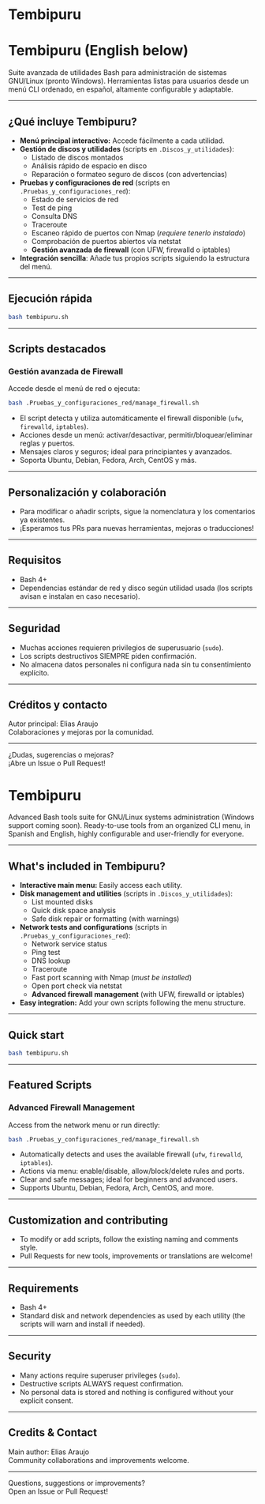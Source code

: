 # Tembipuru
# Tembipuru (English below)

Suite avanzada de utilidades Bash para administración de sistemas GNU/Linux (pronto Windows). Herramientas listas para usuarios desde un menú CLI ordenado, en español, altamente configurable y adaptable.

---

## ¿Qué incluye Tembipuru?

- **Menú principal interactivo:** Accede fácilmente a cada utilidad.
- **Gestión de discos y utilidades** (scripts en `.Discos_y_utilidades`):
  - Listado de discos montados
  - Análisis rápido de espacio en disco
  - Reparación o formateo seguro de discos (con advertencias)
- **Pruebas y configuraciones de red** (scripts en `.Pruebas_y_configuraciones_red`):
  - Estado de servicios de red
  - Test de ping
  - Consulta DNS
  - Traceroute
  - Escaneo rápido de puertos con Nmap (*requiere tenerlo instalado*)
  - Comprobación de puertos abiertos vía netstat
  - **Gestión avanzada de firewall** (con UFW, firewalld o iptables)
- **Integración sencilla**: Añade tus propios scripts siguiendo la estructura del menú.

---

## Ejecución rápida

```bash
bash tembipuru.sh
```

---

## Scripts destacados

### Gestión avanzada de Firewall

Accede desde el menú de red o ejecuta:

```bash
bash .Pruebas_y_configuraciones_red/manage_firewall.sh
```

- El script detecta y utiliza automáticamente el firewall disponible (`ufw`, `firewalld`, `iptables`).
- Acciones desde un menú: activar/desactivar, permitir/bloquear/eliminar reglas y puertos.
- Mensajes claros y seguros; ideal para principiantes y avanzados.
- Soporta Ubuntu, Debian, Fedora, Arch, CentOS y más.

---

## Personalización y colaboración

- Para modificar o añadir scripts, sigue la nomenclatura y los comentarios ya existentes.
- ¡Esperamos tus PRs para nuevas herramientas, mejoras o traducciones!

---

## Requisitos

- Bash 4+
- Dependencias estándar de red y disco según utilidad usada (los scripts avisan e instalan en caso necesario).

---

## Seguridad

- Muchas acciones requieren privilegios de superusuario (`sudo`).
- Los scripts destructivos SIEMPRE piden confirmación.
- No almacena datos personales ni configura nada sin tu consentimiento explícito.

---

## Créditos y contacto

Autor principal: Elias Araujo  
Colaboraciones y mejoras por la comunidad.

---

¿Dudas, sugerencias o mejoras?  
¡Abre un Issue o Pull Request!



# Tembipuru

Advanced Bash tools suite for GNU/Linux systems administration (Windows support coming soon). Ready-to-use tools from an organized CLI menu, in Spanish and English, highly configurable and user-friendly for everyone.

---

## What's included in Tembipuru?

- **Interactive main menu:** Easily access each utility.
- **Disk management and utilities** (scripts in `.Discos_y_utilidades`):
  - List mounted disks
  - Quick disk space analysis
  - Safe disk repair or formatting (with warnings)
- **Network tests and configurations** (scripts in `.Pruebas_y_configuraciones_red`):
  - Network service status
  - Ping test
  - DNS lookup
  - Traceroute
  - Fast port scanning with Nmap (*must be installed*)
  - Open port check via netstat
  - **Advanced firewall management** (with UFW, firewalld or iptables)
- **Easy integration:** Add your own scripts following the menu structure.

---

## Quick start

```bash
bash tembipuru.sh
```

---

## Featured Scripts

### Advanced Firewall Management

Access from the network menu or run directly:

```bash
bash .Pruebas_y_configuraciones_red/manage_firewall.sh
```

- Automatically detects and uses the available firewall (`ufw`, `firewalld`, `iptables`).
- Actions via menu: enable/disable, allow/block/delete rules and ports.
- Clear and safe messages; ideal for beginners and advanced users.
- Supports Ubuntu, Debian, Fedora, Arch, CentOS, and more.

---

## Customization and contributing

- To modify or add scripts, follow the existing naming and comments style.
- Pull Requests for new tools, improvements or translations are welcome!

---

## Requirements

- Bash 4+
- Standard disk and network dependencies as used by each utility (the scripts will warn and install if needed).

---

## Security

- Many actions require superuser privileges (`sudo`).
- Destructive scripts ALWAYS request confirmation.
- No personal data is stored and nothing is configured without your explicit consent.

---

## Credits & Contact

Main author: Elias Araujo  
Community collaborations and improvements welcome.

---

Questions, suggestions or improvements?  
Open an Issue or Pull Request!
